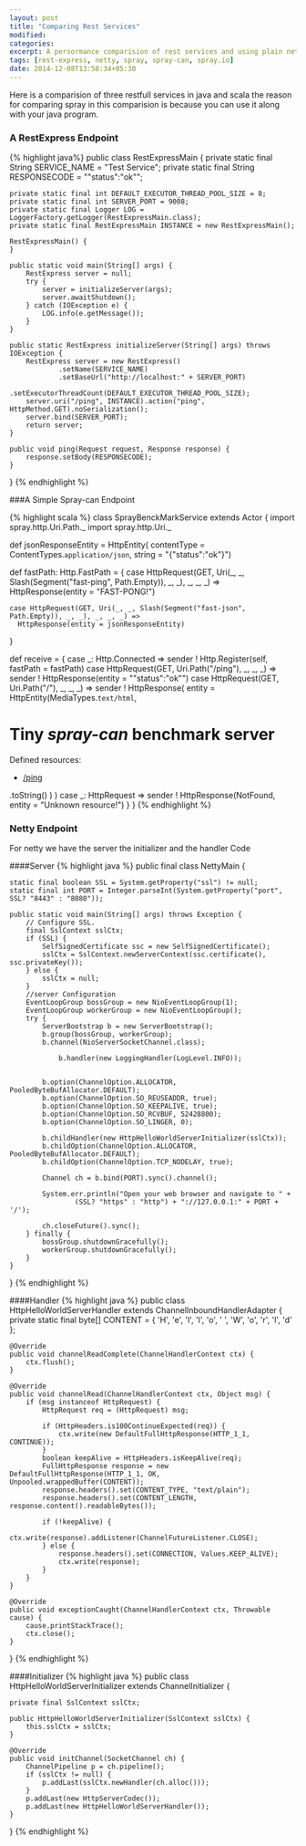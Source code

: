```yaml
---
layout: post
title: "Comparing Rest Services"
modified:
categories: 
excerpt: A persormance comparision of rest services and using plain netty 
tags: [rest-express, netty, spray, spray-can, spray.io]
date: 2014-12-08T13:58:34+05:30
---
```


Here is a comparision of three restfull services in java and scala the reason for comparing spray in this comparision is because you can use it along with your java program.

### A RestExpress Endpoint

{% highlight java%}
public class RestExpressMain {
    private static final String SERVICE_NAME = "Test Service";
    private static final String RESPONSECODE = "\"status\":\"ok\"";

    private static final int DEFAULT_EXECUTOR_THREAD_POOL_SIZE = 8;
    private static final int SERVER_PORT = 9008;
    private static final Logger LOG = LoggerFactory.getLogger(RestExpressMain.class);
    private static final RestExpressMain INSTANCE = new RestExpressMain();

    RestExpressMain() {
    }

    public static void main(String[] args) {
        RestExpress server = null;
        try {
            server = initializeServer(args);
            server.awaitShutdown();
        } catch (IOException e) {
            LOG.info(e.getMessage());
        }
    }

    public static RestExpress initializeServer(String[] args) throws IOException {
        RestExpress server = new RestExpress()
                .setName(SERVICE_NAME)
                .setBaseUrl("http://localhost:" + SERVER_PORT)
                .setExecutorThreadCount(DEFAULT_EXECUTOR_THREAD_POOL_SIZE);
        server.uri("/ping", INSTANCE).action("ping", HttpMethod.GET).noSerialization();
        server.bind(SERVER_PORT);
        return server;
    }

    public void ping(Request request, Response response) {
        response.setBody(RESPONSECODE);
    }
}
{% endhighlight %}

###A Simple Spray-can Endpoint

{% highlight scala %}
class SprayBenckMarkService extends Actor {
  import spray.http.Uri.Path._
  import spray.http.Uri._

  def jsonResponseEntity = HttpEntity(
    contentType = ContentTypes.`application/json`,
    string = "{\"status\":\"ok\"}")

  def fastPath: Http.FastPath = {
    case HttpRequest(GET, Uri(_, _, Slash(Segment("fast-ping", Path.Empty)), _, _), _, _, _) =>
      HttpResponse(entity = "FAST-PONG!")

    case HttpRequest(GET, Uri(_, _, Slash(Segment("fast-json", Path.Empty)), _, _), _, _, _) =>
      HttpResponse(entity = jsonResponseEntity)
  }

  def receive = {
    case _: Http.Connected => sender ! Http.Register(self, fastPath = fastPath)
    case HttpRequest(GET, Uri.Path("/ping"), _, _, _) => sender ! HttpResponse(entity = "\"status\":\"ok\"")
    case HttpRequest(GET, Uri.Path("/"), _, _, _) => sender ! HttpResponse(
      entity = HttpEntity(MediaTypes.`text/html`,
        <html>
          <body>
            <h1>Tiny <i>spray-can</i> benchmark server</h1>
            <p>Defined resources:</p>
            <ul>
              <li><a href="/ping">/ping</a></li>
            </ul>
          </body>
        </html>.toString()
      )
    )
    case _: HttpRequest => sender ! HttpResponse(NotFound, entity = "Unknown resource!")
  }
}
{% endhighlight %}

### Netty Endpoint

For netty we have the server the initializer and the handler Code

####Server
{% highlight java %}
public final class NettyMain {

    static final boolean SSL = System.getProperty("ssl") != null;
    static final int PORT = Integer.parseInt(System.getProperty("port", SSL? "8443" : "8080"));

    public static void main(String[] args) throws Exception {
        // Configure SSL.
        final SslContext sslCtx;
        if (SSL) {
            SelfSignedCertificate ssc = new SelfSignedCertificate();
            sslCtx = SslContext.newServerContext(ssc.certificate(), ssc.privateKey());
        } else {
            sslCtx = null;
        }
        //server Configuration
        EventLoopGroup bossGroup = new NioEventLoopGroup(1);
        EventLoopGroup workerGroup = new NioEventLoopGroup();
        try {
            ServerBootstrap b = new ServerBootstrap();
            b.group(bossGroup, workerGroup);
            b.channel(NioServerSocketChannel.class);

                b.handler(new LoggingHandler(LogLevel.INFO));


            b.option(ChannelOption.ALLOCATOR, PooledByteBufAllocator.DEFAULT);
            b.option(ChannelOption.SO_REUSEADDR, true);
            b.option(ChannelOption.SO_KEEPALIVE, true);
            b.option(ChannelOption.SO_RCVBUF, 52428800);
            b.option(ChannelOption.SO_LINGER, 0);

            b.childHandler(new HttpHelloWorldServerInitializer(sslCtx));
            b.childOption(ChannelOption.ALLOCATOR, PooledByteBufAllocator.DEFAULT);
            b.childOption(ChannelOption.TCP_NODELAY, true);

            Channel ch = b.bind(PORT).sync().channel();

            System.err.println("Open your web browser and navigate to " +
                    (SSL? "https" : "http") + "://127.0.0.1:" + PORT + '/');

            ch.closeFuture().sync();
        } finally {
            bossGroup.shutdownGracefully();
            workerGroup.shutdownGracefully();
        }
    }
}
{% endhighlight %}

####Handler
{% highlight java %}
public class HttpHelloWorldServerHandler extends ChannelInboundHandlerAdapter {
    private static final byte[] CONTENT = { 'H', 'e', 'l', 'l', 'o', ' ', 'W', 'o', 'r', 'l', 'd' };

    @Override
    public void channelReadComplete(ChannelHandlerContext ctx) {
        ctx.flush();
    }

    @Override
    public void channelRead(ChannelHandlerContext ctx, Object msg) {
        if (msg instanceof HttpRequest) {
            HttpRequest req = (HttpRequest) msg;

            if (HttpHeaders.is100ContinueExpected(req)) {
                ctx.write(new DefaultFullHttpResponse(HTTP_1_1, CONTINUE));
            }
            boolean keepAlive = HttpHeaders.isKeepAlive(req);
            FullHttpResponse response = new DefaultFullHttpResponse(HTTP_1_1, OK, Unpooled.wrappedBuffer(CONTENT));
            response.headers().set(CONTENT_TYPE, "text/plain");
            response.headers().set(CONTENT_LENGTH, response.content().readableBytes());

            if (!keepAlive) {
                ctx.write(response).addListener(ChannelFutureListener.CLOSE);
            } else {
                response.headers().set(CONNECTION, Values.KEEP_ALIVE);
                ctx.write(response);
            }
        }
    }

    @Override
    public void exceptionCaught(ChannelHandlerContext ctx, Throwable cause) {
        cause.printStackTrace();
        ctx.close();
    }
}
{% endhighlight %}

####Initializer
{% highlight java %}
public class HttpHelloWorldServerInitializer extends ChannelInitializer<SocketChannel> {

    private final SslContext sslCtx;

    public HttpHelloWorldServerInitializer(SslContext sslCtx) {
        this.sslCtx = sslCtx;
    }

    @Override
    public void initChannel(SocketChannel ch) {
        ChannelPipeline p = ch.pipeline();
        if (sslCtx != null) {
            p.addLast(sslCtx.newHandler(ch.alloc()));
        }
        p.addLast(new HttpServerCodec());
        p.addLast(new HttpHelloWorldServerHandler());
    }
}
{% endhighlight %}


